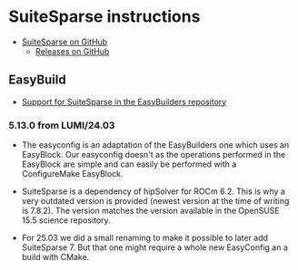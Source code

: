 # SuiteSparse instructions

  * [SuiteSparse on GitHub](https://github.com/DrTimothyAldenDavis/SuiteSparse)
      * [Releases on GitHub](https://github.com/DrTimothyAldenDavis/SuiteSparse/releases)

## EasyBuild

  * [Support for SuiteSparse in the EasyBuilders repository](https://github.com/easybuilders/easybuild-easyconfigs/tree/develop/easybuild/easyconfigs/s/SuiteSparse)

### 5.13.0 from LUMI/24.03

-   The easyconfig is an adaptation of the EasyBuilders one which uses an
    EasyBlock. Our easyconfig doesn't as the operations performed in the
    EasyBlock are simple and can easily be performed with a ConfigureMake
    EasyBlock.

-   SuiteSparse is a dependency of hipSolver for ROCm 6.2. This is why a very
    outdated version is provided (newest version at the time of writing is
    7.8.2). The version matches the version available in the OpenSUSE 15.5
    science repository.
    
-   For 25.03 we did a small renaming to make it possible to later add
    SuiteSparse 7. But that one might require a whole new EasyConfig an a 
    build with CMake.
